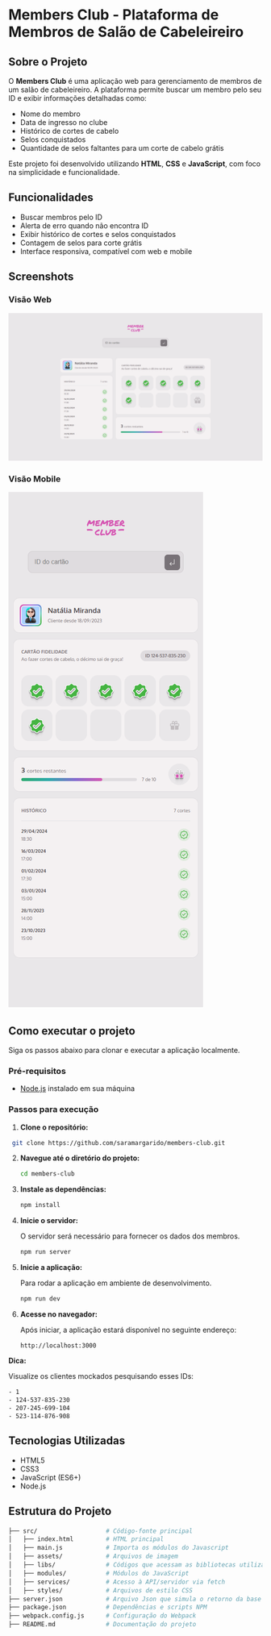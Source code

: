 # Members Club - Plataforma de Membros de Salão de Cabeleireiro

## Sobre o Projeto

O **Members Club** é uma aplicação web para gerenciamento de membros de um salão de cabeleireiro. A plataforma permite buscar um membro pelo seu ID e exibir informações detalhadas como:

- Nome do membro
- Data de ingresso no clube
- Histórico de cortes de cabelo
- Selos conquistados
- Quantidade de selos faltantes para um corte de cabelo grátis

Este projeto foi desenvolvido utilizando **HTML**, **CSS** e **JavaScript**, com foco na simplicidade e funcionalidade.

## Funcionalidades

- Buscar membros pelo ID
- Alerta de erro quando não encontra ID
- Exibir histórico de cortes e selos conquistados
- Contagem de selos para corte grátis
- Interface responsiva, compatível com web e mobile

## Screenshots

### Visão Web

![Visão Web](src/assets/web-view.png)

### Visão Mobile

![Visão Mobile](src/assets/mobile-view.png)

## Como executar o projeto

Siga os passos abaixo para clonar e executar a aplicação localmente.

### Pré-requisitos

- [Node.js](https://nodejs.org/) instalado em sua máquina

### Passos para execução

1. **Clone o repositório:**
  ```bash
   git clone https://github.com/saramargarido/members-club.git
  ```

2. **Navegue até o diretório do projeto:**

   ```bash
   cd members-club
   ```

3. **Instale as dependências:**
 
   ```bash
   npm install
   ```

4. **Inicie o servidor:**

   O servidor será necessário para fornecer os dados dos membros.

   ```bash
   npm run server
   ```

5. **Inicie a aplicação:**

   Para rodar a aplicação em ambiente de desenvolvimento.

   ```bash
   npm run dev
   ```

6. **Acesse no navegador:**
 
   Após iniciar, a aplicação estará disponível no seguinte endereço:

   ```
   http://localhost:3000
   ```

**Dica:**
 
   Visualize os clientes mockados pesquisando esses IDs:

   ```
   - 1
   - 124-537-835-230
   - 207-245-699-104
   - 523-114-876-908
   ```

## Tecnologias Utilizadas

- HTML5
- CSS3
- JavaScript (ES6+)
- Node.js

## Estrutura do Projeto

```bash
├── src/                   # Código-fonte principal
│   ├── index.html         # HTML principal
│   ├── main.js            # Importa os módulos do Javascript
│   ├── assets/            # Arquivos de imagem
│   ├── libs/              # Códigos que acessam as bibliotecas utilizadas
│   ├── modules/           # Módulos do JavaScript
│   ├── services/          # Acesso à API/servidor via fetch
│   ├── styles/            # Arquivos de estilo CSS
├── server.json            # Arquivo Json que simula o retorno da base de dados
├── package.json           # Dependências e scripts NPM
├── webpack.config.js      # Configuração do Webpack
├── README.md              # Documentação do projeto
```



